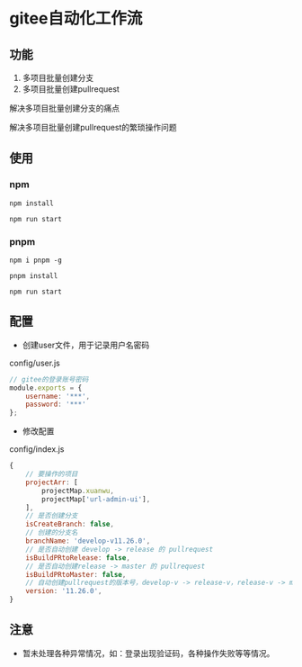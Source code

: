# gitee自动化工作流

## 功能

1. 多项目批量创建分支
2. 多项目批量创建pullrequest

解决多项目批量创建分支的痛点

解决多项目批量创建pullrequest的繁琐操作问题
## 使用

### npm

```
npm install
```

```
npm run start
```

### pnpm

```
npm i pnpm -g
```

```
pnpm install
```

```
npm run start
```

## 配置

- 创建user文件，用于记录用户名密码

config/user.js

```js
// gitee的登录账号密码
module.exports = {
    username: '***',
    password: '***'
};
```

- 修改配置

config/index.js

```js
{
    // 要操作的项目
    projectArr: [
        projectMap.xuanwu,
        projectMap['url-admin-ui'],
    ],
    // 是否创建分支
    isCreateBranch: false,
    // 创建的分支名
    branchName: 'develop-v11.26.0',
    // 是否自动创建 develop -> release 的 pullrequest
    isBuildPRtoRelease: false,
    // 是否自动创建release -> master 的 pullrequest
    isBuildPRtoMaster: false,
    // 自动创建pullrequest的版本号，develop-v -> release-v，release-v -> master
    version: '11.26.0',
}
```

## 注意

- 暂未处理各种异常情况，如：登录出现验证码，各种操作失败等等情况。